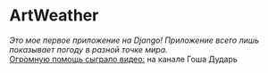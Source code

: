 # ArtWeather
_Это мое первое приложение на Django!_
_Приложение всего лишь показывает погоду в разной точке мира._  
[Огромную помощь сыграло видео:](https://www.youtube.com/watch?v=lsAbq2RcWlQ) на канале Гоша Дударь
